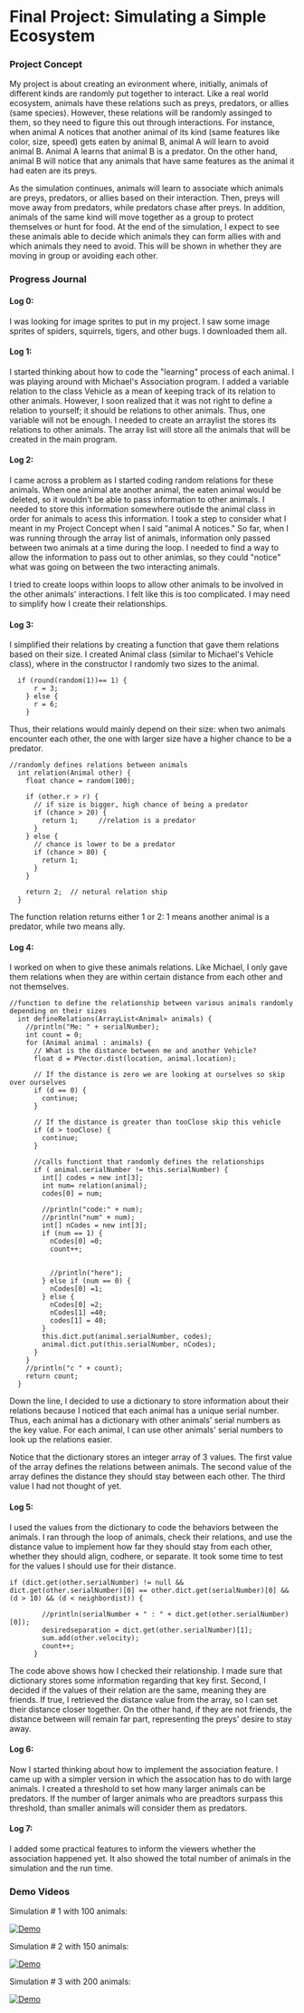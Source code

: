 
# Final Project: Simulating a Simple Ecosystem

### Project Concept
My project is about creating an evironment where, initially, animals  of different kinds are randomly put together to interact. Like a real world ecosystem, animals have these relations such as preys, predators, or allies (same species). However, these relations will be randomly assinged to them, so they need to figure this out through interactions. For instance, when animal A notices that another animal of its kind (same features like color, size, speed) gets eaten by animal B, animal A will learn to avoid animal B. Animal A learns that animal B is a predator. On the other hand, animal B will notice that any animals that have same features as the animal it had eaten are its preys. 

As the simulation continues, animals will learn to associate which animals are preys, predators, or allies based on their interaction. Then, preys will move away from predators, while predators chase after preys. In addition, animals of the same kind will move together as a group to protect themselves or hunt for food. At the end of the simulation, I expect to see these animals able to decide which animals they can form allies with and which animals they need to avoid. This will be shown in whether they are moving in group or avoiding each other. 


### Progress Journal
#### Log 0: 
I was looking for image sprites to put in my project. I saw some image sprites of spiders, squirrels, tigers, and other bugs. I downloaded them all. 
#### Log 1: 
I started thinking about how to code the "learning" process of each animal. I was playing around with Michael's Association program. I added a variable relation to the class Vehicle as a mean of keeping track of its relation to other animals. However, I soon realized that it was not right to define a relation to yourself; it should be relations to other animals. Thus, one variable will not be enough. I needed to create an arraylist the stores its relations to other animals. The array list will store all the animals that will be created in the main program. 

#### Log 2: 
I came across a problem as I started coding random relations for these animals. When one animal ate another animal, the eaten animal would be deleted, so it wouldn't be able to pass information to other animals. I needed to store this information somewhere outisde the animal class in order for animals to acess this information. I took a step to consider what I meant in my Project Concept when I said "animal A notices." So far, when I was running through the array list of animals, information only passed between two animals at a time during the loop. I needed to find a way to allow the information to pass out to other animlas, so they could "notice" what was going on between the two interacting animals. 

I tried to create loops within loops to allow other animals to be involved in the other animals' interactions. I felt like this is too complicated. I may need to simplify how I create their relationships. 

#### Log 3: 
I simplified their relations by creating a function that gave them relations based on their size. I created Animal class (similar to Michael's Vehicle class), where in the constructor I randomly two sizes to the animal. 
````
  if (round(random(1))== 1) {
      r = 3;
    } else {
      r = 6;
    }
````
Thus, their relations would mainly depend on their size: when two animals encounter each other, the one with larger size have a higher chance to be a predator. 
````
//randomly defines relations between animals
  int relation(Animal other) {
    float chance = random(100);

    if (other.r > r) {
      // if size is bigger, high chance of being a predator
      if (chance > 20) {
        return 1;     //relation is a predator
      }
    } else {
      // chance is lower to be a predator
      if (chance > 80) {
        return 1;
      }
    }

    return 2;  // netural relation ship
  }
````
The function relation returns either 1 or 2: 1 means another animal is a predator, while two means ally.

#### Log 4: 
I worked on when to give these animals relations. Like Michael, I only gave them relations when they are within certain distance from each other and not themselves. 

````
//function to define the relationship between various animals randomly depending on their sizes
  int defineRelations(ArrayList<Animal> animals) {
    //println("Me: " + serialNumber);
    int count = 0;
    for (Animal animal : animals) {
      // What is the distance between me and another Vehicle?
      float d = PVector.dist(location, animal.location);

      // If the distance is zero we are looking at ourselves so skip over ourselves
      if (d == 0) {
        continue;
      }

      // If the distance is greater than tooClose skip this vehicle
      if (d > tooClose) {
        continue;
      }

      //calls functiont that randomly defines the relationships
      if ( animal.serialNumber != this.serialNumber) {
        int[] codes = new int[3];
        int num= relation(animal);
        codes[0] = num;

        //println("code:" + num);
        //println("num" + num);
        int[] nCodes = new int[3];
        if (num == 1) {
          nCodes[0] =0;
          count++;


          //println("here");
        } else if (num == 0) {
          nCodes[0] =1;
        } else {
          nCodes[0] =2;
          nCodes[1] =40;
          codes[1] = 40;
        }
        this.dict.put(animal.serialNumber, codes);
        animal.dict.put(this.serialNumber, nCodes);
      }
    }
    //println("c " + count);
    return count;
  }

````
Down the line, I decided to use a dictionary to store information about their relations because I noticed that each animal has a unique serial number. Thus, each animal has a dictionary with other animals' serial numbers as the key value. For each animal, I can use other animals' serial numbers to look up the relations easier. 

Notice that the dictionary stores an integer array of 3 values. The first value of the array defines the relations between animals. The second value of the array defines the distance they should stay between each other. The third value I had not thought of yet. 

#### Log 5:
I used the values from the dictionary to code the behaviors between the animals. I ran through the loop of animals, check their relations, and use the distance value to implement how far they should stay from each other, whether they should align, codhere, or separate. It took some time to test for the values I should use for their distance. 
````
if (dict.get(other.serialNumber) != null &&  dict.get(other.serialNumber)[0] == other.dict.get(serialNumber)[0] && (d > 10) && (d < neighbordist)) {

        //println(serialNumber + " : " + dict.get(other.serialNumber)[0]);
        desiredseparation = dict.get(other.serialNumber)[1];        
        sum.add(other.velocity);        
        count++;
      }
````
The code above shows how I checked their relationship. I made sure that dictionary stores some information regarding that key first. Second, I decided if the values of their relation are the same, meaning they are friends. If true, I retrieved the distance value from the array, so I can set their distance closer together. On the other hand, if they are not friends, the distance between will remain far part, representing the preys' desire to stay away. 

#### Log 6:
Now I started thinking about how to implement the association feature. I came up with a simpler version in which the assocation has to do with large animals. I created a threshold to set how many larger animals can be predators. If the number of larger animals who are preadtors surpass this threshold, than smaller animals will consider them as predators.

#### Log 7:
I added some practical features to inform the viewers whether the association happened yet. It also showed the total number of animals in the simulation and the run time. 




### Demo Videos

Simulation # 1 with 100 animals:

[![Demo](gifs/EcoSim1.gif)](https://www.youtube.com/watch?v=NswwYQcuVkE&t)

Simulation # 2 with 150 animals:

[![Demo](gifs/EcoSim2.gif)](https://www.youtube.com/watch?v=uDsjksdJaDU)

Simulation # 3 with 200 animals:

[![Demo](gifs/EcoSim3.gif)](https://www.youtube.com/watch?v=OK1kmvzanII)

